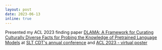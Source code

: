 ```yaml
---
layout: post
date: 2023-06-13
inline: true
---
```


Presented my ACL 2023 finding paper [DLAMA: A Framework for Curating Culturally Diverse Facts for Probing the Knowledge of Pretrained Language Models](https://aclanthology.org/2023.findings-acl.389/) at [SLT CDT's annual conference](https://slt-cdt.sheffield.ac.uk/annual-conference-2023/) and [ACL 2023 - virtual poster](https://2023.aclweb.org/)
